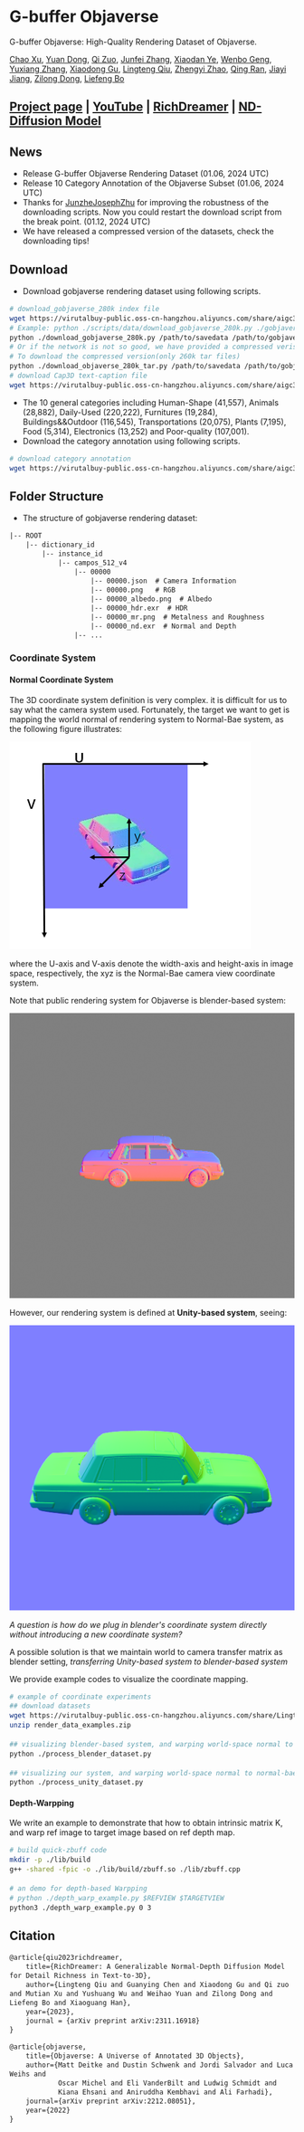 <p align="center">
    <h1>G-buffer Objaverse</h1>
<p>

G-buffer Objaverse: High-Quality Rendering Dataset of Objaverse.

[Chao Xu](mailto:eric.xc@alibaba-inc.com),
[Yuan Dong](mailto:yuandong15@fudan.edu.cn),
[Qi Zuo](mailto:muyuan.zq@alibaba-inc.com),
[Junfei Zhang](mailto:miracle.zjf@alibaba-inc.com),
[Xiaodan Ye](mailto:doris.yxd@alibaba-inc.com),
[Wenbo Geng](mailto:rengui.gwb@alibaba-inc.com),
[Yuxiang Zhang](mailto:yuxiangzhang.zyx@alibaba-inc.com),
[Xiaodong Gu](https://scholar.google.com.hk/citations?user=aJPO514AAAAJ&hl=zh-CN&oi=ao),
[Lingteng Qiu](https://lingtengqiu.github.io/),
[Zhengyi Zhao](mailto:bushe.zzy@alibaba-inc.com),
[Qing Ran](mailto:ranqing.rq@alibaba-inc.com),
[Jiayi Jiang](mailto:jiayi.jjy@alibaba-inc.com),
[Zilong Dong](https://scholar.google.com/citations?user=GHOQKCwAAAAJ&hl=zh-CN&oi=ao),
[Liefeng Bo](https://scholar.google.com/citations?user=FJwtMf0AAAAJ&hl=zh-CN)

## [Project page](https://aigc3d.github.io/gobjaverse/) | [YouTube](https://www.youtube.com/watch?v=PWweS-EPbJo) | [RichDreamer](https://aigc3d.github.io/richdreamer/) | [ND-Diffusion Model](https://github.com/modelscope/normal-depth-diffusion)

## News

- Release G-buffer Objaverse Rendering Dataset (01.06, 2024 UTC)
- Release 10 Category Annotation of the Objaverse Subset (01.06, 2024 UTC)
- Thanks for [JunzheJosephZhu](https://github.com/JunzheJosephZhu) for improving the robustness of the downloading scripts. Now you could restart the download script from the break point. (01.12, 2024 UTC)
- We have released a compressed version of the datasets, check the downloading tips!

## Download
- Download gobjaverse rendering dataset using following scripts.
```bash
# download_gobjaverse_280k index file
wget https://virutalbuy-public.oss-cn-hangzhou.aliyuncs.com/share/aigc3d/gobjaverse_280k.json
# Example: python ./scripts/data/download_gobjaverse_280k.py ./gobjaverse_280k ./gobjaverse_280k.json 10
python ./download_gobjaverse_280k.py /path/to/savedata /path/to/gobjaverse_280k.json nthreads(eg. 10)
# Or if the network is not so good, we have provided a compressed verison with each object as a tar file
# To download the compressed version(only 260k tar files)
python ./download_objaverse_280k_tar.py /path/to/savedata /path/to/gobjaverse_280k.json nthreads(eg. 10)
# download Cap3D text-caption file
wget https://virutalbuy-public.oss-cn-hangzhou.aliyuncs.com/share/aigc3d/text_captions_cap3d.json

```
- The 10 general categories including Human-Shape (41,557), Animals (28,882), Daily-Used (220,222), Furnitures (19,284), Buildings&&Outdoor (116,545), Transportations (20,075), Plants (7,195), Food (5,314), Electronics (13,252) and Poor-quality (107,001).
- Download the category annotation using following scripts.

```bash
# download category annotation
wget https://virutalbuy-public.oss-cn-hangzhou.aliyuncs.com/share/aigc3d/category_annotation.json
```

## Folder Structure
- The structure of gobjaverse rendering dataset:
```
|-- ROOT
    |-- dictionary_id
        |-- instance_id
            |-- campos_512_v4
                |-- 00000
                    |-- 00000.json  # Camera Information
                    |-- 00000.png   # RGB 
                    |-- 00000_albedo.png  # Albedo 
                    |-- 00000_hdr.exr  # HDR
                    |-- 00000_mr.png  # Metalness and Roughness
                    |-- 00000_nd.exr  # Normal and Depth
                |-- ...
```

### Coordinate System

#### Normal Coordinate System

The 3D coordinate system definition is very complex. it is difficult  for us to say  what the camera system used. Fortunately, the target  we want to get is mapping the world normal of rendering system to Normal-Bae system,  as the following figure  illustrates:

![normal-bae system](./normal-bae-system.png)

where the U-axis and V-axis denote the width-axis and height-axis in image space, respectively, the xyz is the Normal-Bae camera view coordinate system. 

Note that public rendering  system  for Objaverse is blender-based system:

![00000_normal](./blender_world_normal.png)

However, our rendering system is defined  at **Unity-based system**, seeing:

![00000_normal](./unity-based.png)

*A question is how do we plug in blender's coordinate system directly without introducing a new coordinate system?*

A possible solution is that we maintain world to camera  transfer matrix as blender setting, *transferring Unity-based system to blender-based system*

We provide example codes to visualize the coordinate mapping.

```bash
# example of coordinate experiments
## download datasets
wget https://virutalbuy-public.oss-cn-hangzhou.aliyuncs.com/share/Lingtengqiu/render_data_examples.zip
unzip render_data_examples.zip

## visualizing blender-based system, and warping world-space normal to normal-bae system.
python ./process_blender_dataset.py

## visualizing our system, and warping world-space normal to normal-bae system.
python ./process_unity_dataset.py
```

#### Depth-Warpping 
We write an example to demonstrate that how to obtain intrinsic matrix K, and warp ref image to target image based on ref depth map. 

```bash
# build quick-zbuff code
mkdir -p ./lib/build
g++ -shared -fpic -o ./lib/build/zbuff.so ./lib/zbuff.cpp

# an demo for depth-based Warpping 
# python ./depth_warp_example.py $REFVIEW $TARGETVIEW
python3 ./depth_warp_example.py 0 3
```


## Citation	

```
@article{qiu2023richdreamer,
    title={RichDreamer: A Generalizable Normal-Depth Diffusion Model for Detail Richness in Text-to-3D}, 
    author={Lingteng Qiu and Guanying Chen and Xiaodong Gu and Qi zuo and Mutian Xu and Yushuang Wu and Weihao Yuan and Zilong Dong and Liefeng Bo and Xiaoguang Han},
    year={2023},
    journal = {arXiv preprint arXiv:2311.16918}
}
```
```
@article{objaverse,
    title={Objaverse: A Universe of Annotated 3D Objects},
    author={Matt Deitke and Dustin Schwenk and Jordi Salvador and Luca Weihs and
            Oscar Michel and Eli VanderBilt and Ludwig Schmidt and
            Kiana Ehsani and Aniruddha Kembhavi and Ali Farhadi},
    journal={arXiv preprint arXiv:2212.08051},
    year={2022}
}
```
